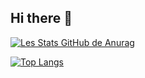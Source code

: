 ## Hi there 👋

[![Les Stats GitHub de Anurag](https://github-readme-stats.vercel.app/api?username=Yota02)](https://github.com/anuraghazra/github-readme-stats)

[![Top Langs](https://github-readme-stats.vercel.app/api/top-langs/?username=Yota02)](https://github.com/anuraghazra/github-readme-stats)
<!--
**Yota02/Yota02** is a ✨ _special_ ✨ repository because its `README.md` (this file) appears on your GitHub profile.

Here are some ideas to get you started:

- 🔭 I’m currently working on ...
- 🌱 I’m currently learning ...
- 👯 I’m looking to collaborate on ...
- 🤔 I’m looking for help with ...
- 💬 Ask me about ...
- 📫 How to reach me: ...
- 😄 Pronouns: ...
- ⚡ Fun fact: ...
-->
